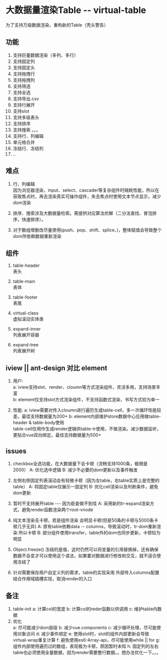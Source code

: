 # 大数据量渲染Table -- virtual-table
为了支持万级数据渲染，重构新的Table（秃头警告）

## 功能

1. 支持巨量数据渲染（多列、多行）
2. 支持固定列
3. 支持固定头
4. 支持拖拽行
5. 支持拖拽列
6. 支持筛选
7. 支持全选
8. 支持导出.csv
9. 支持行展开
10. 支持slot
11. 支持多级表头
12. 支持排序
13. 支持搜索                      。。。
14. 支持行、列编辑
15. 单元格合并
16. 冻结行、冻结列
17. ..

## 难点

1. 行、列编辑  
因为浏览器渲染，input、select、cascader等复杂组件时贼耗性能，所以在获取焦点时，再去渲染真实可操作组件，失去焦点时使用文本节点显示，减少dom渲染  

2. 排序、搜索涉及大数据量检索。需提供对应算法优解（二分法查找、冒泡排序，快速排序）。  

3. 对于数组增删改尽量使用(push、pop、shift、splice、)，整体赋值会导致整个dom所依赖数据重新渲染  

## 组件

1. table-header  
表头  

2. table-main  
表体  

3. table-footer  
表尾  

4. virtual-class  
虚拟滚动实体类  

5. expand-inner  
列表展开容器  

6. expand-tree  
列表展开树  

## iview || ant-design 对比 element

1. 用户:  
   a: iview支持slot、render、cloumn等方式渲染组件，灵活多用，支持场景丰富  
   b: element仅支持slot方式渲染组件，不支持函数式渲染，书写方式较为单一

2. 性能:
   a: iview需要对传入cloumn进行遍历生成table-cell，多一次循环性能较差。最佳支持数据量为200+
   b: element内部维护store数据中心应用做table-header & table-body使用  
   table-cell仅用作生成render逻辑供table-tr使用，不做渲染。减少数据监听，更贴合vue双向绑定。最佳支持数据量为500+

## issues

1. checkbox全选功能，在大数据量下会卡顿（流畅支持1000条，极限是2000）
   A: 优化选中逻辑
   B: 减少不必要的dom更新以及事件触发

2. 左侧右侧固定列表滚动会有轻微卡顿（因为左table，右table实质上是完整的table）
   A: 将固定table仅展示一固定列
   B: 优化cell渲染以及判断条件，避免dom更新

3. 暂时不支持展开table --- 因为臣妾做不到哇
   A: 采用新的tr-expand渲染方式，避免render函数渲染两个root-vnode

4. 纯文本渲染无卡顿，若是组件渲染 会明显卡顿(但是50条的卡顿与5000条卡顿几乎无异)
   A: 原有table依赖data -- columns，导致滚动时，tr-dom重新渲染 所以卡顿
   B: 部分组件使用transfer，table外的dom也同步更新，卡顿较为明显

5. Object.freeze() 冻结的是值，这时仍然可以将变量的引用替换掉，还有确保数据不会变才可以使用这个语法，如果要对数据进行修改和交互，就不适合使用冻结了

6. 针对需要保存用户自定义列的需求，table的实现采用 外部传入columns配置结合作用域插槽实现，取消render的入口

## 备注

1. table-init
   a: 计算col的宽度
   b: 计算col的reder函数以供调用
   c: 维护table内数据
2. 优化  
   a: 尽可能减少dom层级
   b: 减少vue.components
   c: 减少循环处理，尽可能使用对象访问
   d: 减少事件绑定
   e: 使用slot时，slot的组件内部更新会导致virtual-wrap重复计算
   f: 避免使用es6-Array-api，尽可能使用while || for
   g: 组件内部使用遍历过的数组，表现极为卡顿，原因暂时未知
   h: 固定列的左右table也必须使用全量数据，因为render需要整行数据。。想办法优化一下。。。
